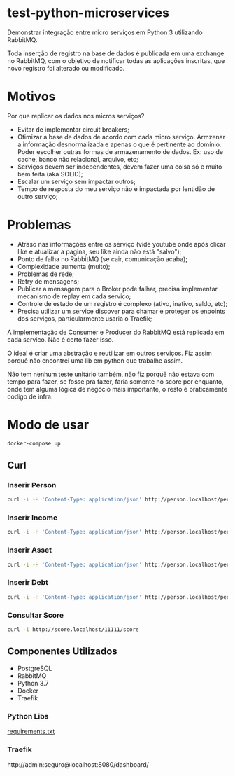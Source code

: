 # test-python-microservices

Demonstrar integração entre micro serviços em Python 3 utilizando RabbitMQ.

Toda inserção de registro na base de dados é publicada em uma exchange no RabbitMQ, com o objetivo de notificar todas as aplicações inscritas, que novo registro foi alterado ou modificado.


# Motivos

Por que replicar os dados nos micros serviços?

* Evitar de implementar circuit breakers;
* Otimizar a base de dados de acordo com cada micro serviço. Armzenar a informação desnormalizada e apenas o que é pertinente ao domínio. Poder escolher outras formas de armazenamento de dados. Ex: uso de cache, banco não relacional, arquivo, etc;
* Serviços devem ser independentes, devem fazer uma coisa só e muito bem feita (aka SOLID);
* Escalar um serviço sem impactar outros;
* Tempo de resposta do meu serviço não é impactada por lentidão de outro serviço;

# Problemas

* Atraso nas informações entre os serviço (vide youtube onde após clicar like e atualizar a pagina, seu like ainda não está "salvo");
* Ponto de falha no RabbitMQ (se cair, comunicação acaba);
* Complexidade aumenta (muito);
* Problemas de rede;
* Retry de mensagens;
* Publicar a mensagem para o Broker pode falhar, precisa implementar mecanismo de replay em cada serviço;
* Controle de estado de um registro é complexo (ativo, inativo, saldo, etc);
* Precisa utilizar um service discover para chamar e proteger os enpoints dos serviços, particularmente usaria o Traefik;

A implementação de Consumer e Producer do RabbitMQ está replicada em cada servico. Não é certo fazer isso.

O ideal é criar uma abstração e reutilizar em outros serviços. Fiz assim porquê não encontrei uma lib em python que trabalhe assim.

Não tem nenhum teste unitário também, não fiz porquê não estava com tempo para fazer, se fosse pra fazer, faria somente no score por enquanto,
onde tem alguma lógica de negócio mais importante, o resto é praticamente código de infra.


# Modo de usar

```bash
docker-compose up
```

## Curl

### Inserir Person
```bash
curl -i -H 'Content-Type: application/json' http://person.localhost/person --data @payloads/new_person.json
```

### Inserir Income
```bash
curl -i -H 'Content-Type: application/json' http://person.localhost/person/11111/income --data @payloads/new_income.json
```

### Inserir Asset
```bash
curl -i -H 'Content-Type: application/json' http://person.localhost/person/11111/asset --data @payloads/new_asset.json
```

### Inserir Debt
```bash
curl -i -H 'Content-Type: application/json' http://person.localhost/person/11111/debt --data @payloads/new_debt.json
```

### Consultar Score
```bash
curl -i http://score.localhost/11111/score
```


## Componentes Utilizados

* PostgreSQL
* RabbitMQ
* Python 3.7
* Docker
* Traefik

### Python Libs

[requirements.txt](requirements.txt)

### Traefik

http://admin:seguro@localhost:8080/dashboard/
